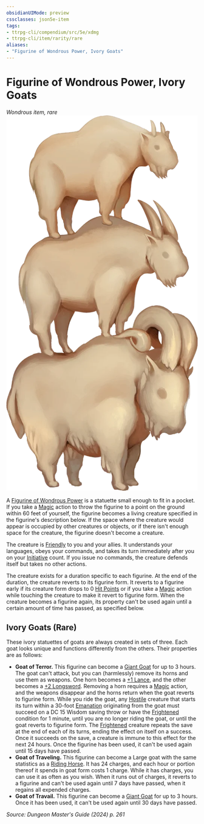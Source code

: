 ```yaml
---
obsidianUIMode: preview
cssclasses: json5e-item
tags:
- ttrpg-cli/compendium/src/5e/xdmg
- ttrpg-cli/item/rarity/rare
aliases: 
- "Figurine of Wondrous Power, Ivory Goats"
---
```

# Figurine of Wondrous Power, Ivory Goats
*Wondrous item, rare*  
![](3-Mechanics/CLI/items/img/figurine-of-wondrous-power-ivory-goats.webp#right)


A [Figurine of Wondrous Power](3-Mechanics/CLI/items/figurine-of-wondrous-power-xdmg.md) is a statuette small enough to fit in a pocket. If you take a [Magic](3-Mechanics/CLI/rules/actions.md#Magic) action to throw the figurine to a point on the ground within 60 feet of yourself, the figurine becomes a living creature specified in the figurine's description below. If the space where the creature would appear is occupied by other creatures or objects, or if there isn't enough space for the creature, the figurine doesn't become a creature.

The creature is [Friendly](3-Mechanics/CLI/rules/variant-rules/friendly-attitude-xphb.md) to you and your allies. It understands your languages, obeys your commands, and takes its turn immediately after you on your [Initiative](3-Mechanics/CLI/rules/variant-rules/initiative-xphb.md) count. If you issue no commands, the creature defends itself but takes no other actions.

The creature exists for a duration specific to each figurine. At the end of the duration, the creature reverts to its figurine form. It reverts to a figurine early if its creature form drops to 0 [Hit Points](3-Mechanics/CLI/rules/variant-rules/hit-points-xphb.md) or if you take a [Magic](3-Mechanics/CLI/rules/actions.md#Magic) action while touching the creature to make it revert to figurine form. When the creature becomes a figurine again, its property can't be used again until a certain amount of time has passed, as specified below.

## Ivory Goats (Rare)

These ivory statuettes of goats are always created in sets of three. Each goat looks unique and functions differently from the others. Their properties are as follows:

- **Goat of Terror.** This figurine can become a [Giant Goat](3-Mechanics/CLI/bestiary/beast/giant-goat-xmm.md) for up to 3 hours. The goat can't attack, but you can (harmlessly) remove its horns and use them as weapons. One horn becomes a [+1 Lance](3-Mechanics/CLI/items/1-weapon-xdmg.md), and the other becomes a [+2 Longsword](3-Mechanics/CLI/items/2-weapon-xdmg.md). Removing a horn requires a [Magic](3-Mechanics/CLI/rules/actions.md#Magic) action, and the weapons disappear and the horns return when the goat reverts to figurine form. While you ride the goat, any [Hostile](3-Mechanics/CLI/rules/variant-rules/hostile-attitude-xphb.md) creature that starts its turn within a 30-foot [Emanation](3-Mechanics/CLI/rules/variant-rules/emanation-area-of-effect-xphb.md) originating from the goat must succeed on a DC 15 Wisdom saving throw or have the [Frightened](3-Mechanics/CLI/rules/conditions.md#Frightened) condition for 1 minute, until you are no longer riding the goat, or until the goat reverts to figurine form. The [Frightened](3-Mechanics/CLI/rules/conditions.md#Frightened) creature repeats the save at the end of each of its turns, ending the effect on itself on a success. Once it succeeds on the save, a creature is immune to this effect for the next 24 hours. Once the figurine has been used, it can't be used again until 15 days have passed.  
- **Goat of Traveling.** This figurine can become a Large goat with the same statistics as a [Riding Horse](3-Mechanics/CLI/bestiary/beast/riding-horse-xmm.md). It has 24 charges, and each hour or portion thereof it spends in goat form costs 1 charge. While it has charges, you can use it as often as you wish. When it runs out of charges, it reverts to a figurine and can't be used again until 7 days have passed, when it regains all expended charges.  
- **Goat of Travail.** This figurine can become a [Giant Goat](3-Mechanics/CLI/bestiary/beast/giant-goat-xmm.md) for up to 3 hours. Once it has been used, it can't be used again until 30 days have passed.  

*Source: Dungeon Master's Guide (2024) p. 261*